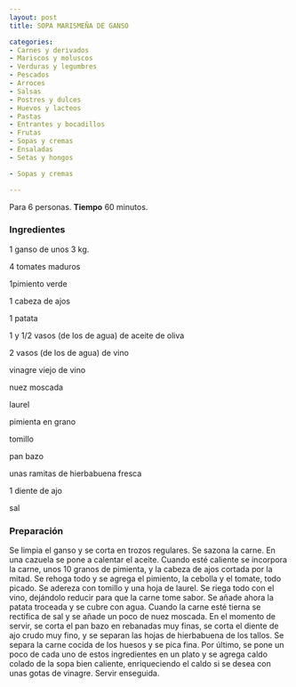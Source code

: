 ```yaml
---
layout: post
title: SOPA MARISMEÑA DE GANSO

categories:
- Carnes y derivados
- Mariscos y moluscos
- Verduras y legumbres
- Pescados
- Arroces
- Salsas
- Postres y dulces
- Huevos y lacteos
- Pastas
- Entrantes y bocadillos
- Frutas
- Sopas y cremas
- Ensaladas
- Setas y hongos

- Sopas y cremas

---
```


Para 6 personas.
<b>Tiempo</b> 60 minutos.

<h3>Ingredientes</h3>

1 ganso de unos 3 kg.

4 tomates maduros

1pimiento verde

1 cabeza de ajos

1 patata

1 y 1/2 vasos (de los de agua) de aceite de oliva

2 vasos (de los de agua) de vino

vinagre viejo de vino

nuez moscada

laurel

pimienta en grano

tomillo

pan bazo

unas ramitas de hierbabuena fresca

1 diente de ajo

sal

<h3>Preparación</h3>

Se limpia el ganso y se corta en trozos regulares. Se sazona la carne. En una cazuela se pone a calentar el aceite. Cuando esté caliente se incorpora la carne, unos 10 granos de pimienta, y la cabeza de ajos cortada por la mitad. Se rehoga todo y se agrega el pimiento, la cebolla y el tomate, todo picado. Se adereza con tomillo y una hoja de laurel. Se riega todo con el vino, dejándolo reducir para que la carne tome sabor. Se añade ahora la patata troceada y se cubre con agua. Cuando la carne esté tierna se rectifica de sal y se añade un poco de nuez moscada. En el momento de servir, se corta el pan bazo en rebanadas muy finas, se corta el diente de ajo crudo muy fino, y se separan las hojas de hierbabuena de los tallos. Se separa la carne cocida de los huesos y se pica fina. Por último, se pone un poco de cada uno de estos ingredientes en un plato y se agrega caldo colado de la sopa bien caliente, enriqueciendo el caldo si se desea con unas gotas de vinagre. Servir enseguida.

